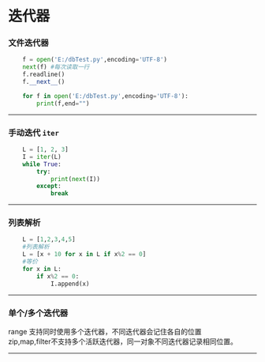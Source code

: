 # 迭代器
### 文件迭代器  
```python
    f = open('E:/dbTest.py',encoding='UTF-8')
    next(f) #每次读取一行
    f.readline()
    f.__next__()

    for f in open('E:/dbTest.py',encoding='UTF-8'):
        print(f,end="")
```
***
### 手动迭代 `iter`
```python
    L = [1, 2, 3]
    I = iter(L)
    while True:
        try:
            print(next(I))
        except:
            break
```
***
### 列表解析
```python
    L = [1,2,3,4,5]
    #列表解析
    L = [x + 10 for x in L if x%2 == 0]
    #等价
    for x in L:
        if x%2 == 0:
            I.append(x)  
```
***
### 单个/多个迭代器
range 支持同时使用多个迭代器，不同迭代器会记住各自的位置  
zip,map,filter不支持多个活跃迭代器，同一对象不同迭代器记录相同位置。  
***
